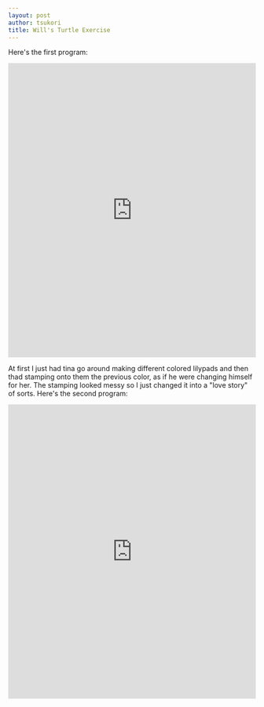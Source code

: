 ```yaml
---
layout: post
author: tsukori
title: Will's Turtle Exercise
---
```




Here's the first program:
<iframe src="https://trinket.io/embed/python/e781226edd?toggleCode=true" width="100%" height="600" frameborder="0" marginwidth="0" marginheight="0" allowfullscreen></iframe>

At first I just had tina go around making different colored lilypads and then thad stamping onto them the previous color, as if he were changing himself for her. The stamping looked messy so I just changed it into a "love story" of sorts.
Here's the second program:
<iframe src="https://trinket.io/embed/python/c426f007c4?toggleCode=true" width="100%" height="600" frameborder="0" marginwidth="0" marginheight="0" allowfullscreen></iframe>

